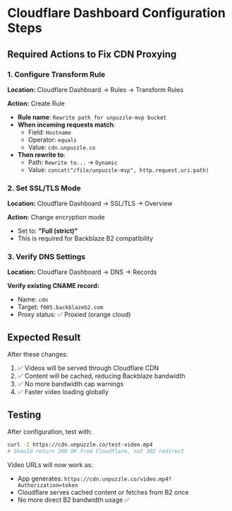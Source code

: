 # Cloudflare Dashboard Configuration Steps

## Required Actions to Fix CDN Proxying

### 1. Configure Transform Rule
**Location:** Cloudflare Dashboard → Rules → Transform Rules

**Action:** Create Rule
- **Rule name**: `Rewrite path for unpuzzle-mvp bucket`
- **When incoming requests match**:
  - Field: `Hostname`
  - Operator: `equals`
  - Value: `cdn.unpuzzle.co`
- **Then rewrite to**:
  - Path: `Rewrite to...` → `Dynamic`
  - Value: `concat("/file/unpuzzle-mvp", http.request.uri.path)`

### 2. Set SSL/TLS Mode
**Location:** Cloudflare Dashboard → SSL/TLS → Overview

**Action:** Change encryption mode
- Set to: **"Full (strict)"**
- This is required for Backblaze B2 compatibility

### 3. Verify DNS Settings
**Location:** Cloudflare Dashboard → DNS → Records

**Verify existing CNAME record:**
- Name: `cdn`
- Target: `f005.backblazeb2.com`
- Proxy status: ✅ Proxied (orange cloud)

## Expected Result

After these changes:
1. ✅ Videos will be served through Cloudflare CDN
2. ✅ Content will be cached, reducing Backblaze bandwidth
3. ✅ No more bandwidth cap warnings
4. ✅ Faster video loading globally

## Testing

After configuration, test with:
```bash
curl -I https://cdn.unpuzzle.co/test-video.mp4
# Should return 200 OK from Cloudflare, not 302 redirect
```

Video URLs will now work as:
- App generates: `https://cdn.unpuzzle.co/video.mp4?Authorization=token`
- Cloudflare serves cached content or fetches from B2 once
- No more direct B2 bandwidth usage ✅